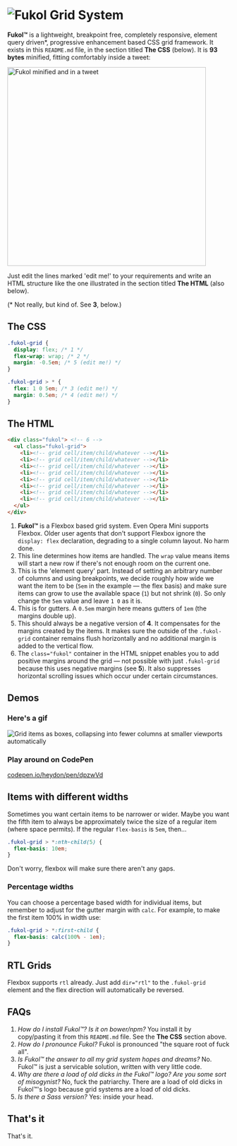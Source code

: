 # ![Fukol Grid System](logo.png)

**Fukol&trade;** is a lightweight, breakpoint free, completely responsive, element query driven\*, progressive enhancement based CSS grid framework. It exists in this `README.md` file, in the section titled **The CSS** (below). It is **93 bytes** minified, fitting comfortably inside a tweet:

<img src="tweet.png" alt="Fukol minified and in a tweet" width="450" />

Just edit the lines marked 'edit me!' to your requirements and write an HTML structure like the one illustrated in the section titled **The HTML** (also below).

(\* Not really, but kind of. See **3**, below.)

## The CSS

```css
.fukol-grid {
  display: flex; /* 1 */
  flex-wrap: wrap; /* 2 */
  margin: -0.5em; /* 5 (edit me!) */
}

.fukol-grid > * {
  flex: 1 0 5em; /* 3 (edit me!) */
  margin: 0.5em; /* 4 (edit me!) */
}
```

## The HTML

```html
<div class="fukol"> <!-- 6 -->
  <ul class="fukol-grid">
    <li><!-- grid cell/item/child/whatever --></li>
    <li><!-- grid cell/item/child/whatever --></li>
    <li><!-- grid cell/item/child/whatever --></li>
    <li><!-- grid cell/item/child/whatever --></li>
    <li><!-- grid cell/item/child/whatever --></li>
    <li><!-- grid cell/item/child/whatever --></li>
    <li><!-- grid cell/item/child/whatever --></li>
    <li><!-- grid cell/item/child/whatever --></li>
  </ul>
</div>
```

1. **Fukol&trade;** is a Flexbox based grid system. Even Opera Mini supports Flexbox. Older user agents that don't support Flexbox ignore the `display: flex` declaration, degrading to a single column layout. No harm done.
2. This line determines how items are handled. The `wrap` value means items will start a new row if there's not enough room on the current one.
3. This is the 'element query' part. Instead of setting an arbitrary number of columns and using breakpoints, we decide roughly how wide we want the item to be (`5em` in the example — the flex basis) and make sure items can grow to use the available space (`1`) but not shrink (`0`). So only change the `5em` value and leave `1 0` as it is.
4. This is for gutters. A `0.5em` margin here means gutters of `1em` (the margins double up).
5. This should always be a negative version of **4**. It compensates for the margins created by the items. It makes sure the outside of the `.fukol-grid` container remains flush horizontally and no additional margin is added to the vertical flow.
6. The `class="fukol"` container in the HTML snippet enables you to add positive margins around the grid — not possible with just `.fukol-grid` because this uses negative margins (see **5**). It also suppresses horizontal scrolling issues which occur under certain circumstances.

## Demos

### Here's a gif

![Grid items as boxes, collapsing into fewer columns at smaller viewports automatically](fukol-demo.gif)

### Play around on CodePen

[codepen.io/heydon/pen/dpzwVd](http://codepen.io/heydon/pen/dpzwVd)

## Items with different widths

Sometimes you want certain items to be narrower or wider. Maybe you want the fifth item to always be approximately twice the size of a regular item (where space permits). If the regular `flex-basis` is `5em`, then&hellip;

```css
.fukol-grid > *:nth-child(5) {
  flex-basis: 10em;
}
```

Don't worry, flexbox will make sure there aren't any gaps.

### Percentage widths

You can choose a percentage based width for individual items, but remember to adjust for the gutter margin with `calc`. For example, to make the first item 100% in width use:

```css
.fukol-grid > *:first-child {
  flex-basis: calc(100% - 1em);
}
```

## RTL Grids

Flexbox supports `rtl` already. Just add `dir="rtl"` to the `.fukol-grid` element and the flex direction will automatically be reversed.

## FAQs

1. *How do I install Fukol&trade;? Is it on bower/npm?* You install it by copy/pasting it from this `README.md` file. See the **The CSS** section above.
2. *How do I pronounce Fukol?* Fukol is pronounced "the square root of fuck all".
3. *Is Fukol&trade; the answer to all my grid system hopes and dreams?* No. Fukol&trade; is just a servicable solution, written with very little code.
4. *Why are there a load of old dicks in the Fukol&trade; logo? Are you some sort of misogynist?* No, fuck the patriarchy. There are a load of old dicks in Fukol&trade;'s logo because grid systems are a load of old dicks.
5. *Is there a Sass version?* Yes: inside your head.

## That's it

That's it.
